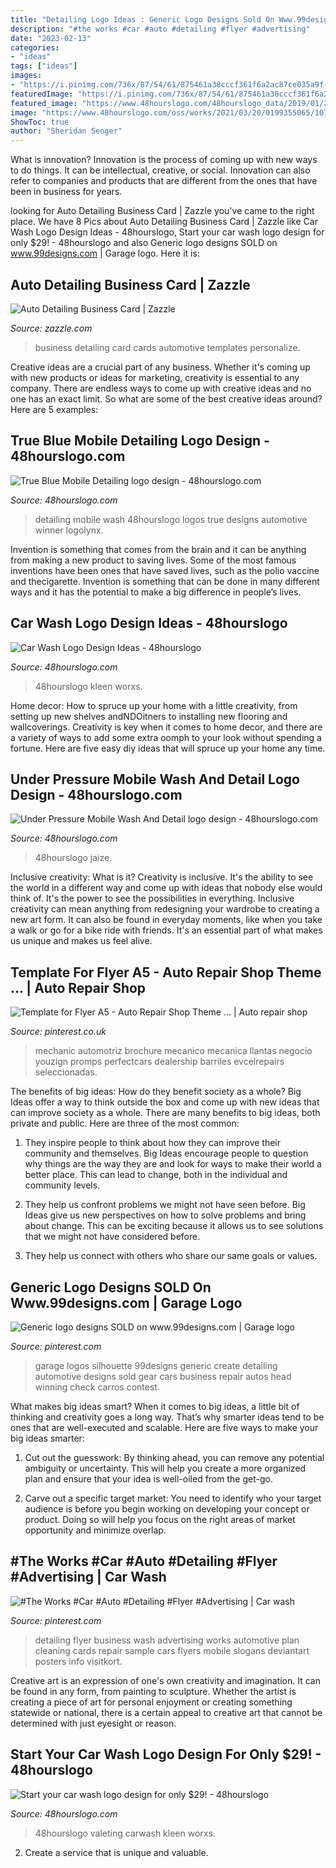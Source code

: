 ```yaml
---
title: "Detailing Logo Ideas : Generic Logo Designs Sold On Www.99designs.com"
description: "#the works #car #auto #detailing #flyer #advertising"
date: "2023-02-13"
categories:
- "ideas"
tags: ["ideas"]
images:
- "https://i.pinimg.com/736x/87/54/61/875461a38cccf361f6a2ac87ce035a9f--logo-design-contest-car-silhouette.jpg"
featuredImage: "https://i.pinimg.com/736x/87/54/61/875461a38cccf361f6a2ac87ce035a9f--logo-design-contest-car-silhouette.jpg"
featured_image: "https://www.48hourslogo.com/48hourslogo_data/2019/01/27/81260_1548562514.jpg"
image: "https://www.48hourslogo.com/oss/works/2021/03/20/0199355065/107435_47880_0086b384-5a96-4346-ae79-020a5fc42ee4.jpg"
ShowToc: true
author: "Sheridan Senger"
---
```



What is innovation?
Innovation is the process of coming up with new ways to do things. It can be intellectual, creative, or social. Innovation can also refer to companies and products that are different from the ones that have been in business for years.

	

		
looking for Auto Detailing Business Card | Zazzle you've came to the right place. We have 8 Pics about Auto Detailing Business Card | Zazzle like Car Wash Logo Design Ideas - 48hourslogo, Start your car wash logo design for only $29! - 48hourslogo and also Generic logo designs SOLD on www.99designs.com | Garage logo. Here it is:
		
    
## Auto Detailing Business Card | Zazzle

<img loading=lazy src="http://rlv.zcache.com/auto_detailing_business_card-r6ae41e7f49d6455bacb5d63a5e7b0a0d_i579t_8byvr_512.jpg" onerror="this.onerror=null;this.src='https://tse4.mm.bing.net/th?id=OIP.yB-mqZfM8MjN6W3KXSqCrQHaHa&amp;pid=15.1';" alt="Auto Detailing Business Card | Zazzle">

_Source: zazzle.com_

>business detailing card cards automotive templates personalize. 

	

Creative ideas are a crucial part of any business. Whether it's coming up with new products or ideas for marketing, creativity is essential to any company. There are endless ways to come up with creative ideas and no one has an exact limit. So what are some of the best creative ideas around? Here are 5 examples: 

    
## True Blue Mobile Detailing Logo Design - 48hourslogo.com

<img loading=lazy src="https://www.48hourslogo.com/48hourslogo_data/2015/08/27/201508270135326095.jpg" onerror="this.onerror=null;this.src='https://tse2.mm.bing.net/th?id=OIP.S-tmG9nVO2SKuCdp0vv3QgHaFn&amp;pid=15.1';" alt="True Blue Mobile Detailing logo design - 48hourslogo.com">

_Source: 48hourslogo.com_

>detailing mobile wash 48hourslogo logos true designs automotive winner logolynx. 

	

Invention is something that comes from the brain and it can be anything from making a new product to saving lives. Some of the most famous inventions have been ones that have saved lives, such as the polio vaccine and thecigarette. Invention is something that can be done in many different ways and it has the potential to make a big difference in people’s lives.

    
## Car Wash Logo Design Ideas - 48hourslogo

<img loading=lazy src="https://www.48hourslogo.com/oss/works/2021/03/20/0199355065/107435_47880_0086b384-5a96-4346-ae79-020a5fc42ee4.jpg" onerror="this.onerror=null;this.src='https://tse1.mm.bing.net/th?id=OIP.Plr1g2fsAvwv_sU4cK-WvAHaFj&amp;pid=15.1';" alt="Car Wash Logo Design Ideas - 48hourslogo">

_Source: 48hourslogo.com_

>48hourslogo kleen worxs. 

	

Home decor: How to spruce up your home with a little creativity, from setting up new shelves andNDOitners to installing new flooring and wallcoverings.
Creativity is key when it comes to home decor, and there are a variety of ways to add some extra oomph to your look without spending a fortune. Here are five easy diy ideas that will spruce up your home any time.

    
## Under Pressure Mobile Wash And Detail Logo Design - 48hourslogo.com

<img loading=lazy src="https://www.48hourslogo.com/48hourslogo_data/2019/01/27/81260_1548562514.jpg" onerror="this.onerror=null;this.src='https://tse2.mm.bing.net/th?id=OIP.xB8jVp7YEd6oN5lZXhbv2QAAAA&amp;pid=15.1';" alt="Under Pressure Mobile Wash And Detail logo design - 48hourslogo.com">

_Source: 48hourslogo.com_

>48hourslogo jaize. 

	

Inclusive creativity: What is it?
Creativity is inclusive. It's the ability to see the world in a different way and come up with ideas that nobody else would think of. It's the power to see the possibilities in everything. Inclusive creativity can mean anything from redesigning your wardrobe to creating a new art form. It can also be found in everyday moments, like when you take a walk or go for a bike ride with friends. It's an essential part of what makes us unique and makes us feel alive.

    
## Template For Flyer A5 - Auto Repair Shop Theme … | Auto Repair Shop

<img loading=lazy src="https://i.pinimg.com/736x/93/72/32/93723279ce6703a4e45c338bf2172a8e--templates-for-flyers-flyer-template.jpg" onerror="this.onerror=null;this.src='https://tse1.mm.bing.net/th?id=OIP.LF0ZP65jRHn1ehxM-gh7zQHaKg&amp;pid=15.1';" alt="Template for Flyer A5 - Auto Repair Shop Theme … | Auto repair shop">

_Source: pinterest.co.uk_

>mechanic automotriz brochure mecanico mecanica llantas negocio youzign promps perfectcars dealership barriles evcelrepairs seleccionadas. 

	

The benefits of big ideas: How do they benefit society as a whole?
Big Ideas offer a way to think outside the box and come up with new ideas that can improve society as a whole. There are many benefits to big ideas, both private and public. Here are three of the most common: 
1) They inspire people to think about how they can improve their community and themselves. Big Ideas encourage people to question why things are the way they are and look for ways to make their world a better place. This can lead to change, both in the individual and community levels.

2) They help us confront problems we might not have seen before. Big Ideas give us new perspectives on how to solve problems and bring about change. This can be exciting because it allows us to see solutions that we might not have considered before.

3) They help us connect with others who share our same goals or values.

    
## Generic Logo Designs SOLD On Www.99designs.com | Garage Logo

<img loading=lazy src="https://i.pinimg.com/736x/87/54/61/875461a38cccf361f6a2ac87ce035a9f--logo-design-contest-car-silhouette.jpg" onerror="this.onerror=null;this.src='https://tse2.mm.bing.net/th?id=OIP.Y-DwF2m7ExQpC9oOmnYD0gHaHa&amp;pid=15.1';" alt="Generic logo designs SOLD on www.99designs.com | Garage logo">

_Source: pinterest.com_

>garage logos silhouette 99designs generic create detailing automotive designs sold gear cars business repair autos head winning check carros contest. 

	

What makes big ideas smart?
When it comes to big ideas, a little bit of thinking and creativity goes a long way. That’s why smarter ideas tend to be ones that are well-executed and scalable. Here are five ways to make your big ideas smarter:
1. Cut out the guesswork: By thinking ahead, you can remove any potential ambiguity or uncertainty. This will help you create a more organized plan and ensure that your idea is well-oiled from the get-go.

2. Carve out a specific target market: You need to identify who your target audience is before you begin working on developing your concept or product. Doing so will help you focus on the right areas of market opportunity and minimize overlap.


    
## #The Works #Car #Auto #Detailing #Flyer #Advertising | Car Wash

<img loading=lazy src="https://i.pinimg.com/originals/81/36/ba/8136ba77c61108ddef0831c0690dba45.jpg" onerror="this.onerror=null;this.src='https://tse1.mm.bing.net/th?id=OIP.-e2kWbNtXepbf5vyyRhluQHaLH&amp;pid=15.1';" alt="#The Works #Car #Auto #Detailing #Flyer #Advertising | Car wash">

_Source: pinterest.com_

>detailing flyer business wash advertising works automotive plan cleaning cards repair sample cars flyers mobile slogans deviantart posters info visitkort. 

	

Creative art is an expression of one's own creativity and imagination. It can be found in any form, from painting to sculpture. Whether the artist is creating a piece of art for personal enjoyment or creating something statewide or national, there is a certain appeal to creative art that cannot be determined with just eyesight or reason.

    
## Start Your Car Wash Logo Design For Only $29! - 48hourslogo

<img loading=lazy src="https://www.48hourslogo.com/48hourslogo_data/2020/05/28/96498_1590677385.png" onerror="this.onerror=null;this.src='https://tse1.mm.bing.net/th?id=OIP.xzeL5CxzQ62xU6Zl0grW2wAAAA&amp;pid=15.1';" alt="Start your car wash logo design for only $29! - 48hourslogo">

_Source: 48hourslogo.com_

>48hourslogo valeting carwash kleen worxs. 

	

2. Create a service that is unique and valuable.

